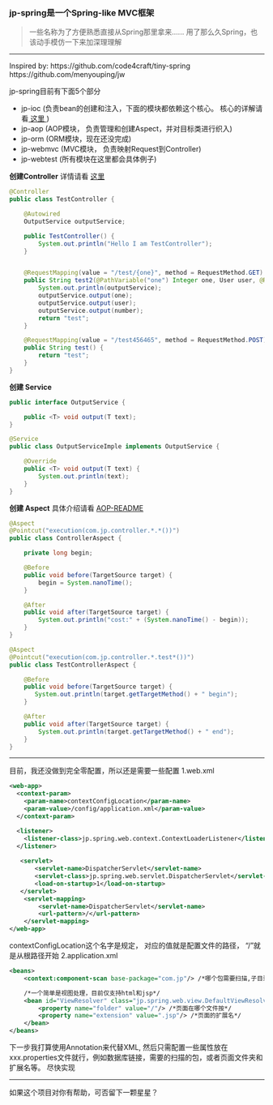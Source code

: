 ### jp-spring是一个Spring-like MVC框架
> 一些名称为了方便熟悉直接从Spring那里拿来......
> 用了那么久Spring，也该动手模仿一下来加深理理解

<hr/>
Inspired by:
  https://github.com/code4craft/tiny-spring 
  https://github.com/menyouping/jw

jp-spring目前有下面5个部分
- jp-ioc (负责bean的创建和注入，下面的模块都依赖这个核心。 核心的详解请看<a href=" https://github.com/code4craft/tiny-spring "> 这里 </a>)
- jp-aop (AOP模块， 负责管理和创建Aspect，并对目标类进行织入)
- jp-orm (ORM模块，现在还没完成)
- jp-webmvc (MVC模块， 负责映射Request到Controller)
- jp-webtest (所有模块在这里都会具体例子)


**创建Controller**
详情请看 <a href="https://git.oschina.net/pj_zhong/jp-spring/blob/master/jp-spring-webmvc/READEME.md?dir=0&filepath=jp-spring-webmvc%2FREADEME.md&oid=aa4d8c10cd15757acf404baf8542d707c9d90456&sha=6a73525cdf0582043385b33126c4430c254e8c84">这里</a> 
```java
@Controller
public class TestController {

    @Autowired
    OutputService outputService;

    public TestController() {
        System.out.println("Hello I am TestController");
    }


    @RequestMapping(value = "/test/{one}", method = RequestMethod.GET)
    public String test2(@PathVariable("one") Integer one, User user, @RequestParam("number") Float number) {
        System.out.println(outputService);
        outputService.output(one);
        outputService.output(user);
        outputService.output(number);
        return "test";
    }

    @RequestMapping(value = "/test456465", method = RequestMethod.POST)
    public String test() {
        return "test";
    }
}
```

**创建 Service**
```java
public interface OutputService {

    public <T> void output(T text);
}

@Service
public class OutputServiceImple implements OutputService {

    @Override
    public <T> void output(T text) {
        System.out.println(text);
    }
}

```

**创建 Aspect**
具体介绍请看 <a href="https://git.oschina.net/pj_zhong/jp-spring/blob/master/jp-aop/READEME.md?dir=0&filepath=jp-aop%2FREADEME.md&oid=753d50f8e9bf9d34a6363c8b935d801637a7a23c&sha=523f58efd9782c9a67704d17e92805e469e59a1d">AOP-README</a>
```java
@Aspect
@Pointcut("execution(com.jp.controller.*.*())")
public class ControllerAspect {

    private long begin;

    @Before
    public void before(TargetSource target) {
        begin = System.nanoTime();
    }

    @After
    public void after(TargetSource target) {
        System.out.println("cost:" + (System.nanoTime() - begin));
    }
}

@Aspect
@Pointcut("execution(com.jp.controller.*.test*())")
public class TestControllerAspect {

    @Before
    public void before(TargetSource target) {
       System.out.println(target.getTargetMethod() + " begin");
    }

    @After
    public void after(TargetSource target) {
        System.out.println(target.getTargetMethod() + " end");
    }
}
```

<hr/>

目前，我还没做到完全零配置，所以还是需要一些配置
1.web.xml
```xml
<web-app>
  <context-param>
    <param-name>contextConfigLocation</param-name>
    <param-value>/config/application.xml</param-value>
  </context-param>

  <listener>
    <listener-class>jp.spring.web.context.ContextLoaderListener</listener-class>
  </listener>
    
   <servlet>
       <servlet-name>DispatcherServlet</servlet-name>
       <servlet-class>jp.spring.web.servlet.DispatcherServlet</servlet-class>
       <load-on-startup>1</load-on-startup>
   </servlet> 
    <servlet-mapping>
        <servlet-name>DispatcherServlet</servlet-name>
        <url-pattern>/</url-pattern>
    </servlet-mapping>
</web-app>
```
contextConfigLocation这个名字是规定， 对应的值就是配置文件的路径， “/”就是从根路径开始
2.application.xml
```xml
<beans>
    <context:component-scan base-package="com.jp"/> /*哪个包需要扫描,子目录也会扫描。为了方面，我直接从项目根目录开始*/

    /*一个简单是视图处理，目前仅支持html和jsp*/
    <bean id="ViewResolver" class="jp.spring.web.view.DefaultViewResolver">
        <property name="folder" value="/"/> /*页面在哪个文件按*/
        <property name="extension" value=".jsp"/> /*页面的扩展名*/
    </bean>
</beans>
```

下一步我打算使用Annotation来代替XML, 然后只需配置一些属性放在 xxx.properties文件就行，例如数据库链接，需要的扫描的包，或者页面文件夹和扩展名等。
尽快实现

<hr>
如果这个项目对你有帮助，可否留下一颗星星？